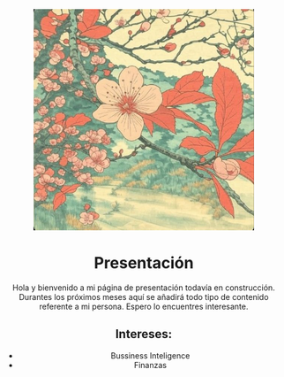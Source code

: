 
<center><img src="./Imagen/prueba1_imagen.jpg" width="400" height="400" /><center>


# Presentación

Hola y bienvenido a mi página de presentación todavía en construcción.
Durantes los próximos meses aquí se añadirá todo tipo de contenido referente a mi persona.
Espero lo encuentres interesante.

## Intereses:
  - Bussiness Inteligence
  - Finanzas






